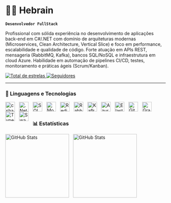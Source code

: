 # 👨‍💻 Hebrain

**`Desenvolvedor FullStack`**

Profissional com sólida experiência no desenvolvimento de aplicações back-end em C#/.NET com domínio de arquiteturas modernas (Microservices, Clean Architecture, Vertical Slice) e foco em performance, escalabilidade e qualidade de código. Forte atuação em APIs REST, mensageria (RabbitMQ, Kafka), bancos SQL/NoSQL e infraestrutura em cloud Azure. Habilidade em automação de pipelines CI/CD, testes, monitoramento e práticas ágeis (Scrum/Kanban).

<p align="left">
    <a href="https://github.com/Hebrain?tab=repositories&sort=stargazers">
        <img 
            alt="Total de estrelas" 
            title="Total de estrelas GitHub" 
            src="https://custom-icon-badges.demolab.com/github/stars/Hebrain?color=55960c&style=for-the-badge&labelColor=488207&logo=star&label=estrelas"
        />
    </a>
    <a href="https://github.com/Hebrain?tab=followers">
        <img 
            alt="Seguidores" 
            title="Me siga no GitHub" 
            src="https://custom-icon-badges.demolab.com/github/followers/Hebrain?color=236ad3&labelColor=1155ba&style=for-the-badge&logo=github&label=Seguidores&logoColor=white"
        />
    </a>
</p>

---

### 🤖 Linguagens e Tecnologias

<img 
  align="left" 
  alt="csharp"
  title="C#" 
  width="30px" 
  style="padding-right: 10px;"
  src="https://cdn.jsdelivr.net/gh/devicons/devicon@latest/icons/csharp/csharp-original.svg" 
/>
<img 
  align="left" 
  alt=".Net"
  title=".Net" 
  width="30px" 
  style="padding-right: 10px;"
  src="https://cdn.jsdelivr.net/gh/devicons/devicon@latest/icons/dotnetcore/dotnetcore-original.svg"
/>
<img 
  align="left" 
  alt="SQL"
  title="SQL" 
  width="30px" 
  style="padding-right: 10px;"
  src="https://cdn.jsdelivr.net/gh/devicons/devicon@latest/icons/sqldeveloper/sqldeveloper-original.svg"
/>
<img 
  align="left" 
  alt="MongoDB"
  title="MongoDB" 
  width="30px" 
  style="padding-right: 10px;"
  src="https://cdn.jsdelivr.net/gh/devicons/devicon@latest/icons/mongodb/mongodb-plain-wordmark.svg"
/>
<img 
  align="left" 
  alt="Redis"
  title="Redis" 
  width="30px" 
  style="padding-right: 10px;"
  src="https://cdn.jsdelivr.net/gh/devicons/devicon@latest/icons/redis/redis-original.svg"
/>
<img 
  align="left" 
  alt="Rabbit"
  title="Rabbit" 
  width="30px" 
  style="padding-right: 10px;"
  src="https://cdn.jsdelivr.net/gh/devicons/devicon@latest/icons/rabbitmq/rabbitmq-original.svg"
/>
<img 
  align="left" 
  alt="Kafka"
  title="Kafka" 
  width="30px" 
  style="padding-right: 10px;"
  src="https://cdn.jsdelivr.net/gh/devicons/devicon@latest/icons/apachekafka/apachekafka-original.svg"
/>
<img 
  align="left" 
  alt="AzureCloud"
  title="AzureCloud" 
  width="30px" 
  style="padding-right: 10px;"
  src="https://cdn.jsdelivr.net/gh/devicons/devicon@latest/icons/azure/azure-original.svg"
/>
<img 
  align="left" 
  alt="Elasticsearch"
  title="Elasticsearch" 
  width="30px" 
  style="padding-right: 10px;"
  src="https://cdn.jsdelivr.net/gh/devicons/devicon@latest/icons/elasticsearch/elasticsearch-original.svg"
/>
<img 
  align="left" 
  alt="Git"
  title="Git" 
  width="30px" 
  style="padding-right: 10px;"
  src="https://cdn.jsdelivr.net/gh/devicons/devicon@latest/icons/git/git-original.svg"
/>
<img 
  align="left" 
  alt="Grafana"
  title="Grafana" 
  width="30px" 
  style="padding-right: 10px;"
  src="https://cdn.jsdelivr.net/gh/devicons/devicon@latest/icons/grafana/grafana-original.svg"
/>
<img 
  align="left" 
  alt="TypeScript"
  title="TypeScript" 
  width="30px" 
  style="padding-right: 10px;"
  src="https://cdn.jsdelivr.net/gh/devicons/devicon@latest/icons/typescript/typescript-original.svg"
/>
<img 
  align="left" 
  alt="Swagger"
  title="Swagger"
  width="30px" 
  style="padding-right: 10px;"
  src="https://cdn.jsdelivr.net/gh/devicons/devicon@latest/icons/swagger/swagger-original.svg"
/>
          
<br/>
<br/>

### 📊 Estatísticas

<p>
  <img 
    align="left" 
    alt="GitHub Stats" 
    height="200" 
    style="padding-right: 10px;" 
    src="https://github-readme-stats.vercel.app/api?username=Hebrain&show_icons=true&theme=tokyonight&include_all_commits=true&locale=pt-br" 
  />

<img 
      align="left" 
      alt="GitHub Stats" 
      height="200" 
      src="https://github-readme-stats.vercel.app/api/top-langs/?username=Hebrain&theme=tokyonight&layout=compact&custom_title=Tecnologias&langs_count=9" 
  />

</p>

          
